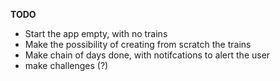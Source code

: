 
**TODO**

* Start the app empty, with no trains
* Make the possibility of creating from scratch the trains
* Make chain of days done, with notifcations to alert the user
* make challenges (?)